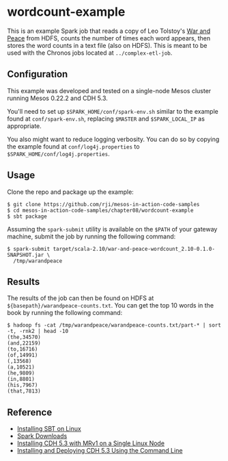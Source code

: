 # wordcount-example
This is an example Spark job that reads a copy of Leo Tolstoy's
[War and Peace][war-and-peace-pg] from HDFS, counts the number of times each
word appears, then stores the word counts in a text file (also on HDFS). This
is meant to be used with the Chronos jobs located at `../complex-etl-job`.

## Configuration
This example was developed and tested on a single-node Mesos cluster running
Mesos 0.22.2 and CDH 5.3.

You'll need to set up `$SPARK_HOME/conf/spark-env.sh` similar to the example
found at `conf/spark-env.sh`, replacing `$MASTER` and `$SPARK_LOCAL_IP` as
appropriate.

You also might want to reduce logging verbosity. You can do so by copying the
example found at `conf/log4j.properties` to `$SPARK_HOME/conf/log4j.properties`.

## Usage
Clone the repo and package up the example:

```
$ git clone https://github.com/rji/mesos-in-action-code-samples
$ cd mesos-in-action-code-samples/chapter08/wordcount-example
$ sbt package
```

Assuming the `spark-submit` utility is available on the `$PATH` of your gateway
machine, submit the job by running the following command:

```
$ spark-submit target/scala-2.10/war-and-peace-wordcount_2.10-0.1.0-SNAPSHOT.jar \
  /tmp/warandpeace
```

## Results
The results of the job can then be found on HDFS at
`${basepath}/warandpeace-counts.txt`. You can get the top 10 words in the book
by running the following command:

```
$ hadoop fs -cat /tmp/warandpeace/warandpeace-counts.txt/part-* | sort -t, -rnk2 | head -10
(the,34570)
(and,22159)
(to,16716)
(of,14991)
(,13568)
(a,10521)
(he,9809)
(in,8801)
(his,7967)
(that,7813)
```

## Reference
  * [Installing SBT on Linux][sbt-install-linux]
  * [Spark Downloads][spark-downloads]
  * [Installing CDH 5.3 with MRv1 on a Single Linux Node][cdh5-single-node]
  * [Installing and Deploying CDH 5.3 Using the Command Line][cdh5-install-docs]


[war-and-peace-pg]: http://www.gutenberg.org/cache/epub/2600/pg2600.txt
[sbt-install-linux]: http://www.scala-sbt.org/0.13/tutorial/Installing-sbt-on-Linux.html
[spark-downloads]: http://spark.apache.org/downloads.html
[cdh5-single-node]: http://www.cloudera.com/content/www/en-us/documentation/enterprise/5-3-x/topics/cdh_qs_mrv1_pseudo.html
[cdh5-install-docs]: http://www.cloudera.com/content/www/en-us/documentation/enterprise/5-3-x/topics/cdh_ig_command_line.html
